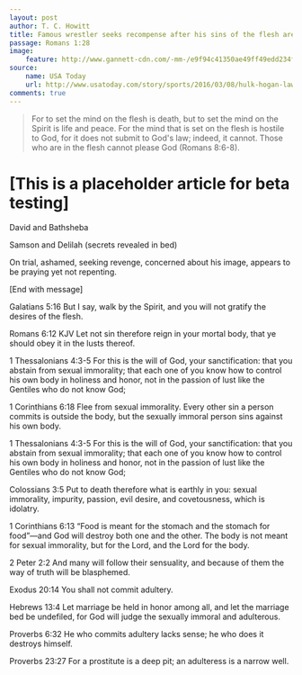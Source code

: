 ```yaml
---
layout: post
author: T. C. Howitt
title: Famous wrestler seeks recompense after his sins of the flesh are revealed
passage: Romans 1:28
image:
    feature: http://www.gannett-cdn.com/-mm-/e9f94c41350ae49ff49edd234fbaabaf654f8b2e/c=154-0-3781-2727&r=x404&c=534x401/local/-/media/2016/03/08/USATODAY/USATODAY/635930476311296509-HULK-HOGAN.JPG
source:
    name: USA Today
    url: http://www.usatoday.com/story/sports/2016/03/08/hulk-hogan-lawsuit-gawker-explicit-testimony/81489558/
comments: true
---
```


> For to set the mind on the flesh is death, but to set the mind on the Spirit is life and peace.  For the mind that is set on the flesh is hostile to God, for it does not submit to God's law; indeed, it cannot.  Those who are in the flesh cannot please God (Romans 8:6-8).

# [This is a placeholder article for beta testing]

David and Bathsheba

Samson and Delilah (secrets revealed in bed)

On trial, ashamed, seeking revenge, concerned about his image, appears to be praying yet not repenting.

[End with message]

Galatians 5:16
But I say, walk by the Spirit, and you will not gratify the desires of the flesh.

Romans 6:12 KJV
Let not sin therefore reign in your mortal body, that ye should obey it in the lusts thereof.

1 Thessalonians 4:3-5
For this is the will of God, your sanctification: that you abstain from sexual immorality; that each one of you know how to control his own body in holiness and honor, not in the passion of lust like the Gentiles who do not know God;

1 Corinthians 6:18
Flee from sexual immorality. Every other sin a person commits is outside the body, but the sexually immoral person sins against his own body.

1 Thessalonians 4:3-5
For this is the will of God, your sanctification: that you abstain from sexual immorality; that each one of you know how to control his own body in holiness and honor, not in the passion of lust like the Gentiles who do not know God;

Colossians 3:5
Put to death therefore what is earthly in you: sexual immorality, impurity, passion, evil desire, and covetousness, which is idolatry.

1 Corinthians 6:13
“Food is meant for the stomach and the stomach for food”—and God will destroy both one and the other. The body is not meant for sexual immorality, but for the Lord, and the Lord for the body.

2 Peter 2:2
And many will follow their sensuality, and because of them the way of truth will be blasphemed.

Exodus 20:14
You shall not commit adultery.

Hebrews 13:4
Let marriage be held in honor among all, and let the marriage bed be undefiled, for God will judge the sexually immoral and adulterous.

Proverbs 6:32
He who commits adultery lacks sense; he who does it destroys himself.

Proverbs 23:27
For a prostitute is a deep pit; an adulteress is a narrow well.
